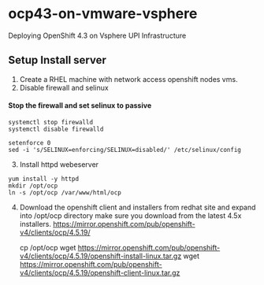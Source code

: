 # ocp43-on-vmware-vsphere
Deploying OpenShift 4.3 on Vsphere UPI Infrastructure



## Setup Install server

1. Create a RHEL machine with network access openshift nodes vms.
2. Disable firewall and selinux

  #### Stop the firewall and set selinux to passive
  
  ```
  systemctl stop firewalld
  systemctl disable firewalld
  
  setenforce 0
  sed -i 's/SELINUX=enforcing/SELINUX=disabled/' /etc/selinux/config
  ```
3. Install httpd webeserver
  ```
  yum install -y httpd
  mkdir /opt/ocp
  ln -s /opt/ocp /var/www/html/ocp
  ```
4. Download the openshift client and installers from redhat site and expand into /opt/ocp directory
   make sure you download from the latest 4.5x installers. https://mirror.openshift.com/pub/openshift-v4/clients/ocp/4.5.19/
   
   cp /opt/ocp
   wget https://mirror.openshift.com/pub/openshift-v4/clients/ocp/4.5.19/openshift-install-linux.tar.gz
   wget https://mirror.openshift.com/pub/openshift-v4/clients/ocp/4.5.19/openshift-client-linux.tar.gz
   

